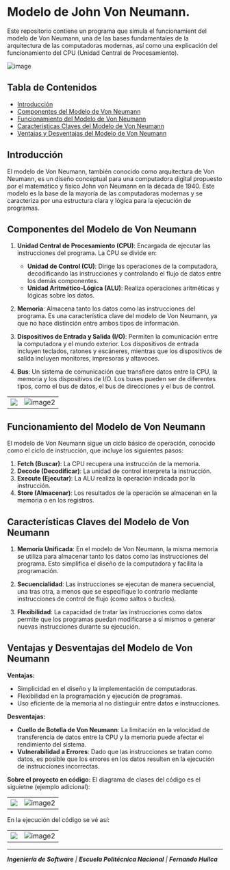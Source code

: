 # Modelo de John Von Neumann.

Este repositorio contiene un programa que simula el funcionamient del modelo de Von Neumann, una de las bases fundamentales de la arquitectura de las computadoras modernas, así como una explicación del funcionamiento del CPU (Unidad Central de Procesamiento).

![image](https://github.com/FernandoHuilca/Arquitectura_de_Von_Neumann/assets/134117009/9a646692-fa8b-449e-81c4-cd2941c82522)


## Tabla de Contenidos

- [Introducción](#introducción)
- [Componentes del Modelo de Von Neumann](#componentes-del-modelo-de-von-neumann)
- [Funcionamiento del Modelo de Von Neumann](#funcionamiento-del-modelo-de-von-neumann)
- [Características Claves del Modelo de Von Neumann](#características-claves-del-modelo-de-von-neumann)
- [Ventajas y Desventajas del Modelo de Von Neumann](#ventajas-y-desventajas-del-modelo-de-von-neumann)

## Introducción

El modelo de Von Neumann, también conocido como arquitectura de Von Neumann, es un diseño conceptual para una computadora digital propuesto por el matemático y físico John von Neumann en la década de 1940. Este modelo es la base de la mayoría de las computadoras modernas y se caracteriza por una estructura clara y lógica para la ejecución de programas.

## Componentes del Modelo de Von Neumann

1. **Unidad Central de Procesamiento (CPU)**: Encargada de ejecutar las instrucciones del programa. La CPU se divide en:
   - **Unidad de Control (CU)**: Dirige las operaciones de la computadora, decodificando las instrucciones y controlando el flujo de datos entre los demás componentes.
   - **Unidad Aritmético-Lógica (ALU)**: Realiza operaciones aritméticas y lógicas sobre los datos.

2. **Memoria**: Almacena tanto los datos como las instrucciones del programa. Es una característica clave del modelo de Von Neumann, ya que no hace distinción entre ambos tipos de información.

3. **Dispositivos de Entrada y Salida (I/O)**: Permiten la comunicación entre la computadora y el mundo exterior. Los dispositivos de entrada incluyen teclados, ratones y escáneres, mientras que los dispositivos de salida incluyen monitores, impresoras y altavoces.

4. **Bus**: Un sistema de comunicación que transfiere datos entre la CPU, la memoria y los dispositivos de I/O. Los buses pueden ser de diferentes tipos, como el bus de datos, el bus de direcciones y el bus de control.


<table>
  <tr>
    <td><img src="https://github.com/FernandoHuilca/Aquitectura_de_Von_Neumann/assets/134117009/8bf4cea9-4b98-4b67-a7c7-b30667f3df57"></td>
    <td><img src="https://github.com/FernandoHuilca/Aquitectura_de_Von_Neumann/assets/134117009/8168c9f6-fd3a-4223-be8f-9d22f44e2f4f" alt="image2"></td>
  </tr>

</table>

## Funcionamiento del Modelo de Von Neumann

El modelo de Von Neumann sigue un ciclo básico de operación, conocido como el ciclo de instrucción, que incluye los siguientes pasos:

1. **Fetch (Buscar)**: La CPU recupera una instrucción de la memoria.
2. **Decode (Decodificar)**: La unidad de control interpreta la instrucción.
3. **Execute (Ejecutar)**: La ALU realiza la operación indicada por la instrucción.
4. **Store (Almacenar)**: Los resultados de la operación se almacenan en la memoria o en los registros.

## Características Claves del Modelo de Von Neumann

1. **Memoria Unificada**: En el modelo de Von Neumann, la misma memoria se utiliza para almacenar tanto los datos como las instrucciones del programa. Esto simplifica el diseño de la computadora y facilita la programación.

2. **Secuencialidad**: Las instrucciones se ejecutan de manera secuencial, una tras otra, a menos que se especifique lo contrario mediante instrucciones de control de flujo (como saltos o bucles).

3. **Flexibilidad**: La capacidad de tratar las instrucciones como datos permite que los programas puedan modificarse a sí mismos o generar nuevas instrucciones durante su ejecución.

## Ventajas y Desventajas del Modelo de Von Neumann

**Ventajas:**
- Simplicidad en el diseño y la implementación de computadoras.
- Flexibilidad en la programación y ejecución de programas.
- Uso eficiente de la memoria al no distinguir entre datos e instrucciones.

**Desventajas:**
- **Cuello de Botella de Von Neumann**: La limitación en la velocidad de transferencia de datos entre la CPU y la memoria puede afectar el rendimiento del sistema.
- **Vulnerabilidad a Errores**: Dado que las instrucciones se tratan como datos, es posible que los errores en los datos resulten en la ejecución de instrucciones incorrectas.

**Sobre el proyecto en código:**
El diagrama de clases del código es el siguietne (ejemplo adicional): 
<table>
  <tr>
    <td><img src="https://github.com/FernandoHuilca/Arquitectura_de_Von_Neumann/assets/134117009/89d3e955-9df6-49b1-80a6-e089d0d61023"></td>
    <td><img src="https://github.com/FernandoHuilca/Arquitectura_de_Von_Neumann/assets/134117009/d947b0eb-36a1-49e5-968a-e9d4cce8fdc5" alt="image2"></td>
  </tr>

</table>

En la ejecución del código se vé así: 
<table>
  <tr>
    <td><img src="https://github.com/FernandoHuilca/Arquitectura_de_Von_Neumann/assets/134117009/7512d2bf-b816-4539-bed2-2277a240769f"></td>
    <td><img src="https://github.com/FernandoHuilca/Arquitectura_de_Von_Neumann/assets/134117009/540f7b1b-2d49-4e39-aefb-92c68f664adf" alt="image2"></td>
  </tr>

</table>



---

_**Ingeniería de Software** | **Escuela Politécnica Nacional** | **Fernando Huilca**_
